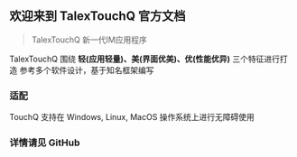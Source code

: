 ## 欢迎来到 TalexTouchQ 官方文档

> TalexTouchQ 新一代IM应用程序

TalexTouchQ 围绕 **轻(应用轻量)、美(界面优美)、优(性能优异)** 三个特征进行打造
参考多个软件设计，基于知名框架编写

### 适配
TouchQ 支持在 Windows, Linux, MacOS 操作系统上进行无障碍使用

### 详情请见 GitHub
